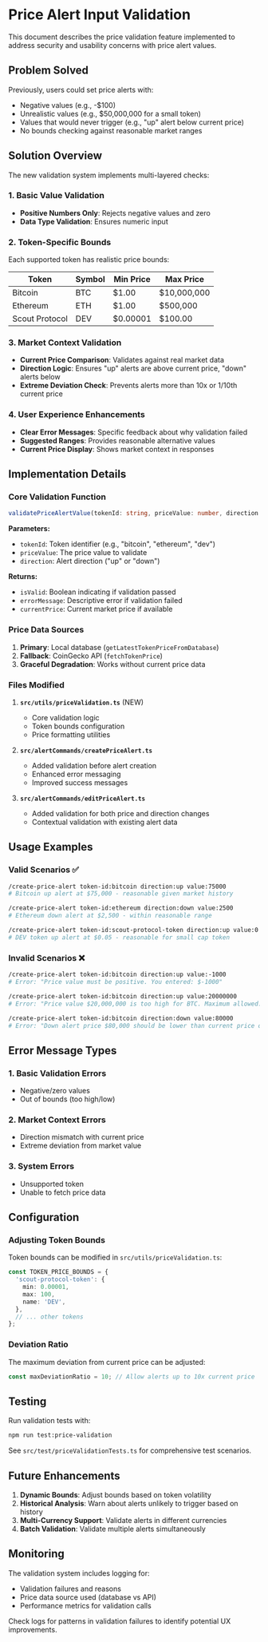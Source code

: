 # Price Alert Input Validation

This document describes the price validation feature implemented to address security and usability concerns with price alert values.

## Problem Solved

Previously, users could set price alerts with:

- Negative values (e.g., -$100)
- Unrealistic values (e.g., $50,000,000 for a small token)
- Values that would never trigger (e.g., "up" alert below current price)
- No bounds checking against reasonable market ranges

## Solution Overview

The new validation system implements multi-layered checks:

### 1. Basic Value Validation

- **Positive Numbers Only**: Rejects negative values and zero
- **Data Type Validation**: Ensures numeric input

### 2. Token-Specific Bounds

Each supported token has realistic price bounds:

| Token          | Symbol | Min Price | Max Price   |
| -------------- | ------ | --------- | ----------- |
| Bitcoin        | BTC    | $1.00     | $10,000,000 |
| Ethereum       | ETH    | $1.00     | $500,000    |
| Scout Protocol | DEV    | $0.00001  | $100.00     |

### 3. Market Context Validation

- **Current Price Comparison**: Validates against real market data
- **Direction Logic**: Ensures "up" alerts are above current price, "down" alerts below
- **Extreme Deviation Check**: Prevents alerts more than 10x or 1/10th current price

### 4. User Experience Enhancements

- **Clear Error Messages**: Specific feedback about why validation failed
- **Suggested Ranges**: Provides reasonable alternative values
- **Current Price Display**: Shows market context in responses

## Implementation Details

### Core Validation Function

```typescript
validatePriceAlertValue(tokenId: string, priceValue: number, direction: "up" | "down")
```

**Parameters:**

- `tokenId`: Token identifier (e.g., "bitcoin", "ethereum", "dev")
- `priceValue`: The price value to validate
- `direction`: Alert direction ("up" or "down")

**Returns:**

- `isValid`: Boolean indicating if validation passed
- `errorMessage`: Descriptive error if validation failed
- `currentPrice`: Current market price if available

### Price Data Sources

1. **Primary**: Local database (`getLatestTokenPriceFromDatabase`)
2. **Fallback**: CoinGecko API (`fetchTokenPrice`)
3. **Graceful Degradation**: Works without current price data

### Files Modified

1. **`src/utils/priceValidation.ts`** (NEW)

   - Core validation logic
   - Token bounds configuration
   - Price formatting utilities

2. **`src/alertCommands/createPriceAlert.ts`**

   - Added validation before alert creation
   - Enhanced error messaging
   - Improved success messages

3. **`src/alertCommands/editPriceAlert.ts`**
   - Added validation for both price and direction changes
   - Contextual validation with existing alert data

## Usage Examples

### Valid Scenarios ✅

```bash
/create-price-alert token-id:bitcoin direction:up value:75000
# Bitcoin up alert at $75,000 - reasonable given market history

/create-price-alert token-id:ethereum direction:down value:2500
# Ethereum down alert at $2,500 - within reasonable range

/create-price-alert token-id:scout-protocol-token direction:up value:0.05
# DEV token up alert at $0.05 - reasonable for small cap token
```

### Invalid Scenarios ❌

```bash
/create-price-alert token-id:bitcoin direction:up value:-1000
# Error: "Price value must be positive. You entered: $-1000"

/create-price-alert token-id:bitcoin direction:up value:20000000
# Error: "Price value $20,000,000 is too high for BTC. Maximum allowed: $10,000,000"

/create-price-alert token-id:bitcoin direction:down value:80000
# Error: "Down alert price $80,000 should be lower than current price of $67,000"
```

## Error Message Types

### 1. Basic Validation Errors

- Negative/zero values
- Out of bounds (too high/low)

### 2. Market Context Errors

- Direction mismatch with current price
- Extreme deviation from market value

### 3. System Errors

- Unsupported token
- Unable to fetch price data

## Configuration

### Adjusting Token Bounds

Token bounds can be modified in `src/utils/priceValidation.ts`:

```typescript
const TOKEN_PRICE_BOUNDS = {
  'scout-protocol-token': {
    min: 0.00001,
    max: 100,
    name: 'DEV',
  },
  // ... other tokens
};
```

### Deviation Ratio

The maximum deviation from current price can be adjusted:

```typescript
const maxDeviationRatio = 10; // Allow alerts up to 10x current price
```

## Testing

Run validation tests with:

```bash
npm run test:price-validation
```

See `src/test/priceValidationTests.ts` for comprehensive test scenarios.

## Future Enhancements

1. **Dynamic Bounds**: Adjust bounds based on token volatility
2. **Historical Analysis**: Warn about alerts unlikely to trigger based on history
3. **Multi-Currency Support**: Validate alerts in different currencies
4. **Batch Validation**: Validate multiple alerts simultaneously

## Monitoring

The validation system includes logging for:

- Validation failures and reasons
- Price data source used (database vs API)
- Performance metrics for validation calls

Check logs for patterns in validation failures to identify potential UX improvements.
